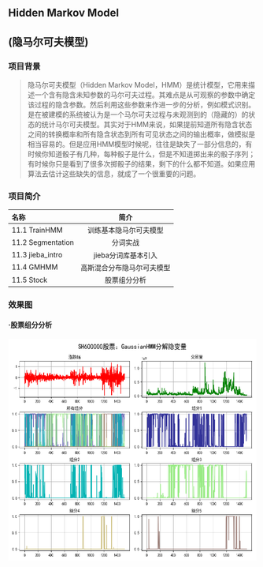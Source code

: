 ## Hidden Markov Model
## (隐马尔可夫模型)

### 项目背景
> 隐马尔可夫模型（Hidden Markov Model，HMM）是统计模型，它用来描述一个含有隐含未知参数的马尔可夫过程。其难点是从可观察的参数中确定该过程的隐含参数。然后利用这些参数来作进一步的分析，例如模式识别。是在被建模的系统被认为是一个马尔可夫过程与未观测到的（隐藏的）的状态的统计马尔可夫模型。其实对于HMM来说，如果提前知道所有隐含状态之间的转换概率和所有隐含状态到所有可见状态之间的输出概率，做模拟是相当容易的。但是应用HMM模型时候呢，往往是缺失了一部分信息的，有时候你知道骰子有几种，每种骰子是什么，但是不知道掷出来的骰子序列；有时候你只是看到了很多次掷骰子的结果，剩下的什么都不知道。如果应用算法去估计这些缺失的信息，就成了一个很重要的问题。


### 项目简介
|名称|简介|
|:-------------|:-------------:|
|11.1 TrainHMM|训练基本隐马尔可夫模型|
|11.2 Segmentation|分词实战|
|11.3 jieba_intro|jieba分词库基本引入|
|11.4 GMHMM|高斯混合分布隐马尔可夫模型|
|11.5 Stock|股票组分分析|


### 效果图
#### ·股票组分分析
<img width="550" height="450" src="./figures/stock.png"/>




